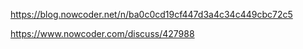 https://blog.nowcoder.net/n/ba0c0cd19cf447d3a4c34c449cbc72c5



https://www.nowcoder.com/discuss/427988

